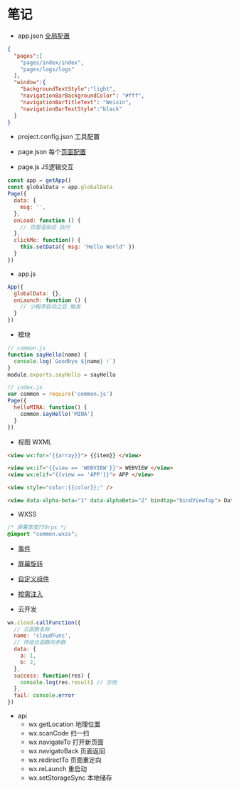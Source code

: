 # 笔记

- app.json [全局配置](https://developers.weixin.qq.com/miniprogram/dev/reference/configuration/app.html)

```json
{
  "pages":[
    "pages/index/index",
    "pages/logs/logs"
  ],
  "window":{
    "backgroundTextStyle":"light",
    "navigationBarBackgroundColor": "#fff",
    "navigationBarTitleText": "Weixin",
    "navigationBarTextStyle":"black"
  }
}
```

- project.config.json 工具配置

- page.json 每个[页面配置](https://developers.weixin.qq.com/miniprogram/dev/reference/configuration/page.html)

- page.js JS逻辑交互

```js
const app = getApp()
const globalData = app.globalData
Page({
  data: {
    msg: '',
  },
  onLoad: function () {
    // 页面渲染后 执行
  },
  clickMe: function() {
    this.setData({ msg: "Hello World" })
  }
})
```

- app.js

```js
App({
  globalData: {},
  onLaunch: function () {
    // 小程序启动之后 触发
  }
})
```

- 模块

```js
// common.js
function sayHello(name) {
  console.log(`Goodbye ${name} !`)
}
module.exports.sayHello = sayHello

// index.js
var common = require('common.js')
Page({
  helloMINA: function() {
    common.sayHello('MINA')
  }
})

```

- 视图 WXML

```html
<view wx:for="{{array}}"> {{item}} </view>

<view wx:if="{{view == 'WEBVIEW'}}"> WEBVIEW </view>
<view wx:elif="{{view == 'APP'}}"> APP </view>

<view style="color:{{color}};" />

<view data-alpha-beta="1" data-alphaBeta="2" bindtap="bindViewTap"> DataSet Test </view>
```

- WXSS

```css
/* 屏幕宽度750rpx */
@import "common.wxss";
```

- [事件](https://developers.weixin.qq.com/miniprogram/dev/framework/view/wxml/event.html)
- [屏幕旋转](https://developers.weixin.qq.com/miniprogram/dev/framework/view/resizable.html)
- [自定义组件](https://developers.weixin.qq.com/miniprogram/dev/framework/custom-component/)
- [按需注入](https://developers.weixin.qq.com/miniprogram/dev/framework/ability/lazyload.html)

- 云开发

```js
wx.cloud.callFunction({
  // 云函数名称
  name: 'cloudFunc',
  // 传给云函数的参数
  data: {
    a: 1,
    b: 2,
  },
  success: function(res) {
    console.log(res.result) // 示例
  },
  fail: console.error
})
```

- api
  - wx.getLocation 地理位置
  - wx.scanCode 扫一扫
  - wx.navigateTo 打开新页面
  - wx.navigatoBack 页面返回
  - wx.redirectTo 页面重定向
  - wx.reLaunch 重启动
  - wx.setStorageSync 本地储存
